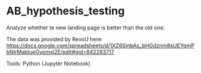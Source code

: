 # AB_hypothesis_testing
Analyze whether te new landing page is better than the old one.

The data was provided by RevoU here: https://docs.google.com/spreadsheets/d/1XZ6SjnbAs_bHGdznm8sUEYqmPbNlrMabIueGvpmxi2E/edit#gid=842283717

Tools: Python (Jupyter Notebook)
